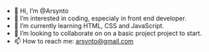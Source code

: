 - 👋 Hi, I’m @Arsynto
- 👀 I’m interested in coding, especialy in front end developer.
- 🌱 I’m currently learning HTML, CSS and JavaScript.
- 💞️ I’m looking to collaborate on on a basic project project to start.
- 📫 How to reach me: arsynto@gmail.com

<!---
Arsynto/Arsynto is a ✨ special ✨ repository because its `README.md` (this file) appears on your GitHub profile.
You can click the Preview link to take a look at your changes.
--->
